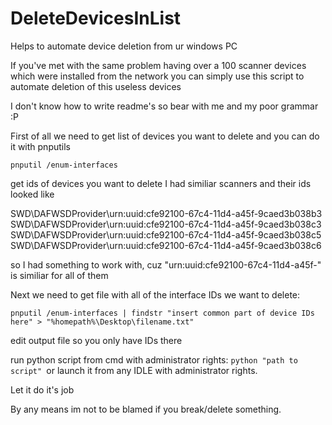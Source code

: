 # DeleteDevicesInList
Helps to automate device deletion from ur windows PC

If you've met with the same problem having over a 100 scanner devices which were installed from the network you can simply use this script to automate deletion of this useless devices

I don't know how to write readme's so bear with me and my poor grammar :P

First of all we need to get list of devices you want to delete and you can do it with pnputils
```
pnputil /enum-interfaces
```
get ids of devices you want to delete
I had similiar scanners and their ids looked like 

SWD\DAFWSDProvider\urn:uuid:cfe92100-67c4-11d4-a45f-9caed3b038b3
SWD\DAFWSDProvider\urn:uuid:cfe92100-67c4-11d4-a45f-9caed3b038c3
SWD\DAFWSDProvider\urn:uuid:cfe92100-67c4-11d4-a45f-9caed3b038c5
SWD\DAFWSDProvider\urn:uuid:cfe92100-67c4-11d4-a45f-9caed3b038c6

so I had something to work with, cuz "urn:uuid:cfe92100-67c4-11d4-a45f-" is similiar for all of them

Next we need to get file with all of the interface IDs we want to delete: 
```
pnputil /enum-interfaces | findstr "insert common part of device IDs here" > "%homepath%\Desktop\filename.txt"
```
edit output file so you only have IDs there

run python script from cmd with administrator rights: 
```python "path to script" ```or launch it from any IDLE with administrator rights.

Let it do it's job

By any means im not to be blamed if you break/delete something. 
